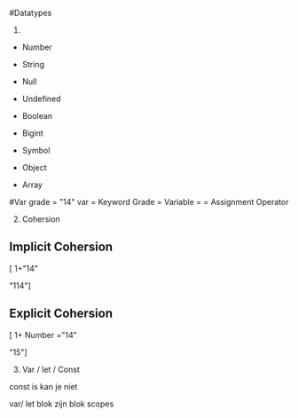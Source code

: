 #Datatypes


1.
- Number
- String
- Null
- Undefined
- Boolean
- Bigint
- Symbol

- Object
- Array

#Var grade = "14"
var =  Keyword
Grade = Variable
= = Assignment Operator

2. Cohersion

## Implicit Cohersion
[ 1+"14"

"114"]


## Explicit Cohersion

[ 1+ Number ="14"

"15"]


3. Var / let / Const

const is kan je niet


var/ let blok zijn blok scopes

